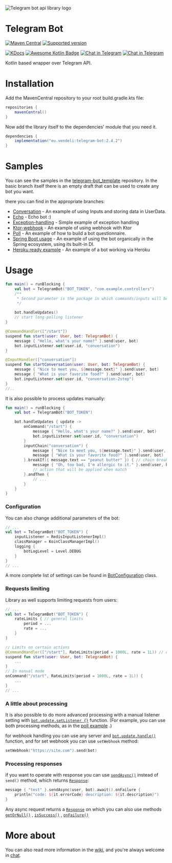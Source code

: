 ![Telegram bot api library logo](https://user-images.githubusercontent.com/3987067/180802441-966bb058-919b-4e1c-82c1-2b210cc9a94e.png)

# Telegram Bot

[![Maven Central](https://maven-badges.herokuapp.com/maven-central/eu.vendeli/telegram-bot/badge.svg)](https://maven-badges.herokuapp.com/maven-central/eu.vendeli/telegram-bot)
[![Supported version](https://img.shields.io/badge/Bot%20API-6.3-blue)](https://core.telegram.org/bots/api-changelog#november-5-2022)

[![KDocs](https://img.shields.io/static/v1?label=Dokka&message=KDocs&color=blue&logo=kotlin)](https://vendelieu.github.io/telegram-bot/)
[![Awesome Kotlin Badge](https://kotlin.link/awesome-kotlin.svg)](https://github.com/KotlinBy/awesome-kotlin) [![Chat in Telegram](https://img.shields.io/static/v1?label=Telegram&message=Chat&color=blue&logo=telegram)](https://t.me/vennyTgBot) 
[![Chat in Telegram](https://img.shields.io/static/v1?label=Telegram&message=Channel&color=blue&logo=telegram)](https://t.me/v_telegramBot)

Kotlin based wrapper over Telegram API.

# Installation

Add the MavenCentral repository to your root build.gradle.kts file:

```gradle
repositories {
    mavenCentral()
}
```

Now add the library itself to the dependencies' module that you need it.

```gradle
dependencies {
    implementation("eu.vendeli:telegram-bot:2.4.2")
}
```

# Samples

You can see the samples in the [telegram-bot_template](https://github.com/vendelieu/telegram-bot_template) repository.
In the basic branch itself there is an empty draft that can be used to create any bot you want.

there you can find in the appropriate branches:

- [Conversation](https://github.com/vendelieu/telegram-bot_template/tree/conversation) - An example of using Inputs and
  storing data in UserData.
- [Echo](https://github.com/vendelieu/telegram-bot_template/tree/echo) - Echo bot :)
- [Exception-handling](https://github.com/vendelieu/telegram-bot_template/tree/exception-handling) - Simple example of
  exception handling
- [Ktor-webhook](https://github.com/vendelieu/telegram-bot_template/tree/ktor-webhook) - An example of using webhook
  with Ktor
- [Poll](https://github.com/vendelieu/telegram-bot_template/tree/poll) - An example of how to build a bot questionnaire.
- [Spring Boot usage](https://github.com/vendelieu/telegram-bot_template/tree/spring-bot) - An example of using the bot
  organically in the Spring ecosystem, using its built-in DI.
- [Heroku ready example](https://github.com/vendelieu/telegram-bot_template/tree/heroku) - An example of a bot working
  via Heroku

# Usage

```kotlin
fun main() = runBlocking {
    val bot = TelegramBot("BOT_TOKEN", "com.example.controllers")
    /**
     * Second parameter is the package in which commands/inputs will be searched.
     */

    bot.handleUpdates()
    // start long-polling listener
}

@CommandHandler(["/start"])
suspend fun start(user: User, bot: TelegramBot) {
    message { "Hello, what's your name?" }.send(user, bot)
    bot.inputListener.set(user.id, "conversation")
}

@InputHandler(["conversation"])
suspend fun startConversation(user: User, bot: TelegramBot) {
    message { "Nice to meet you, ${message.text}" }.send(user, bot)
    message { "What is your favorite food?" }.send(user, bot)
    bot.inputListener.set(user.id, "conversation-2step")
}
//..
```

It is also possible to process updates manually:

```kotlin
fun main() = runBlocking {
    val bot = TelegramBot("BOT_TOKEN")

    bot.handleUpdates { update ->
        onCommand("/start") {
            message { "Hello, what's your name?" }.send(user, bot)
            bot.inputListener.set(user.id, "conversation")
        }
        inputChain("conversation") {
            message { "Nice to meet you, ${message.text}" }.send(user, bot)
            message { "What is your favorite food?" }.send(user, bot)
        }.breakIf({ message.text == "peanut butter" }) { // chain break condition
            message { "Oh, too bad, I'm allergic to it." }.send(user, bot)
            // action that will be applied when match
        }.andThen {
            // ...
        }
    }
}
```

### Configuration

You can also change additional parameters of the bot:

```kotlin
// ...
val bot = TelegramBot("BOT_TOKEN") {
    inputListener = RedisInputListenerImpl()
    classManager = KoinClassManagerImpl()
    logging {
        botLogLevel = Level.DEBUG
    }
}
// ...
```

A more complete list of settings can be found
in [BotConfiguration](https://vendelieu.github.io/telegram-bot/-telegram%20-bot/eu.vendeli.tgbot.types.internal/-bot-configuration/index.html)
class.

### Requests limiting

Library as well supports limiting requests from users:

```kotlin
// ...
val bot = TelegramBot("BOT_TOKEN") {
    rateLimits { // general limits
        period = ...
        rate = ...
    }
}

// Limits on certain actions
@CommandHandler(["/start"], RateLimits(period = 1000L, rate = 1L)) // or InputListener
suspend fun start(user: User, bot: TelegramBot) {
    ...
}
// In manual mode
onCommand("/start", RateLimits(period = 1000L, rate = 1L)) {
    ...
}
// ...
```

### A little about processing

It is also possible to do more advanced processing with a manual listener setting
with [`bot.update.setListener {}`](https://vendelieu.github.io/telegram-bot/-telegram%20-bot/eu.vendeli.tgbot.core/-telegram-update-handler/set-listener.html)
function. (For example, you can use both processing methods, as in
the [poll example](https://github.com/vendelieu/telegram-bot_template/blob/poll/src/main/kotlin/com/example/poll/PollApplication.kt)
.)

for webhook handling you can use any server
and [`bot.update.handle()`](https://vendelieu.github.io/telegram-bot/-telegram%20-bot/eu.vendeli.tgbot.core/-telegram-update-handler/handle.html)
function, and for set webhook you can use `setWebhook` method:

```kotlin
setWebhook("https://site.com").send(bot)
```

### Processing responses

if you want to operate with response you can
use [`sendAsync()`](https://vendelieu.github.io/telegram-bot/-telegram%20-bot/eu.vendeli.tgbot.interfaces/send-async.html)
instead of `send()` method, which
returns [`Response`](https://vendelieu.github.io/telegram-bot/-telegram%20-bot/eu.vendeli.tgbot.types.internal/-response/index.html):

```kotlin
message { "test" }.sendAsync(user, bot).await().onFailure {
    println("code: ${it.errorCode} description: ${it.description}")
}
```

Any async request returns
a [`Response`](https://vendelieu.github.io/telegram-bot/-telegram%20-bot/eu.vendeli.tgbot.types.internal/-response/index.html)
on which you can also use
methods [`getOrNull()`](https://vendelieu.github.io/telegram-bot/-telegram%20-bot/eu.vendeli.tgbot.types.internal/get-or-null.html)
, [`isSuccess()`](https://vendelieu.github.io/telegram-bot/-telegram%20-bot/eu.vendeli.tgbot.types.internal/is-success.html)
, [`onFailure()`](https://vendelieu.github.io/telegram-bot/-telegram%20-bot/eu.vendeli.tgbot.types.internal/on-failure.html)

# More about

You can also read more information in the [wiki](https://github.com/vendelieu/telegram-bot/wiki), and you're always
welcome in [chat](https://t.me/vennyTgBot).
